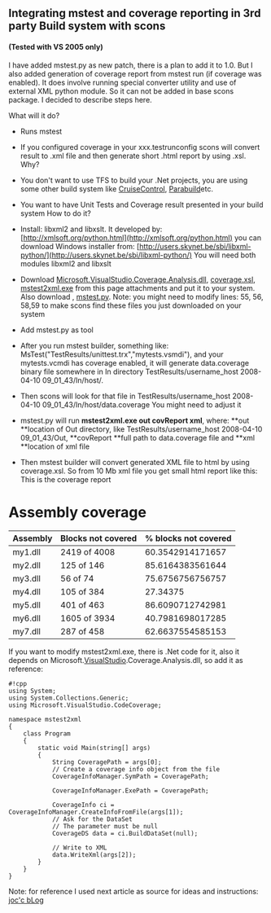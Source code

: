 
## Integrating mstest and coverage reporting in 3rd party Build system with scons


#### (Tested with VS 2005 only)

I have added mstest.py as new patch, there is a plan to add it to 1.0. But I also added generation of coverage report from mstest run (if coverage was enabled). It does involve running special converter utility and use of external XML python module. So it can not be added in base scons package. I decided to describe steps here. 

What will it do? 

* Runs mstest 
* If you configured coverage in your xxx.testrunconfig scons will convert result to .xml file and then generate short .html report by using .xsl. 
Why? 

* You don't want to use TFS to build your .Net projects, you are using some other build system like [CruiseControl](CruiseControl), [Parabuild](http://www.viewtier.com/)etc. 
* You want to have Unit Tests and Coverage result presented in your build system 
How to do it? 

* Install: libxml2 and libxslt. It developed by: [http://xmlsoft.org/python.html](http://xmlsoft.org/python.html) you can download Windows installer from: [http://users.skynet.be/sbi/libxml-python/](http://users.skynet.be/sbi/libxml-python/)  You will need both modules libxml2 and libxslt 
* Download [Microsoft.VisualStudio.Coverage.Analysis.dll](Microsoft.VisualStudio.Coverage.Analysis.dll), [coverage.xsl](coverage.xsl), [mstest2xml.exe](mstest2xml.exe) from this page attachments and put it to your system. Also download , [mstest.py](mstest.py). Note: you might need to modify lines: 55, 56, 58,59 to make scons find these files you just downloaded on your system 
* Add mstest.py as tool 
* After you run mstest builder, something like: MsTest("TestResults/unittest.trx","mytests.vsmdi"), and your mytests.vcmdi has coverage enabled, it will generate data.coverage binary file somewhere in In directory  TestResults/username_host 2008-04-10 09_01_43/In/host/. 
* Then scons will look for that file in TestResults/username_host 2008-04-10 09_01_43/In/host/data.coverage  You might need to adjust it 
* mstest.py will run **mstest2xml.exe out covReport xml**, where: **out **location of Out directory, like  TestResults/username_host 2008-04-10 09_01_43/Out, **covReport **full path to data.coverage file and **xml **location of xml file 
* Then mstest builder will convert generated XML file to html by using coverage.xsl. So from 10 Mb xml file you get small html report like this: This is the coverage report 

# Assembly coverage

Assembly  | Blocks not covered  | % blocks not covered
:---------|:----------------|:--------------
my1.dll  | 2419 of 4008 | 60.3542914171657 
my2.dll  | 125 of 146  | 85.6164383561644 
my3.dll  | 56 of 74  | 75.6756756756757 
my4.dll  | 105 of 384  | 27.34375 
my5.dll  | 401 of  463  | 86.6090712742981 
my6.dll  | 1605 of 3934  | 40.7981698017285 
my7.dll  | 287 of 458  | 62.6637554585153 


If you want to modify mstest2xml.exe, there is .Net code for it, also it depends on Microsoft.[VisualStudio](VisualStudio).Coverage.Analysis.dll, so add it as reference: 


```
#!cpp
using System;
using System.Collections.Generic;
using Microsoft.VisualStudio.CodeCoverage;

namespace mstest2xml
{
    class Program
    {
        static void Main(string[] args)
        {
            String CoveragePath = args[0];
            // Create a coverage info object from the file
            CoverageInfoManager.SymPath = CoveragePath;

            CoverageInfoManager.ExePath = CoveragePath;

            CoverageInfo ci = CoverageInfoManager.CreateInfoFromFile(args[1]);
            // Ask for the DataSet
            // The parameter must be null
            CoverageDS data = ci.BuildDataSet(null);

            // Write to XML
            data.WriteXml(args[2]);
        }
    }
}
```
Note: for reference I used next article as source for ideas and instructions:  [joc'c bLog](http://blogs.msdn.com/ms_joc/articles/495996.aspx) 
